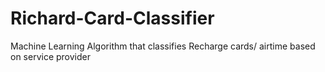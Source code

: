 # Richard-Card-Classifier
Machine Learning Algorithm that classifies Recharge cards/ airtime based on service provider
